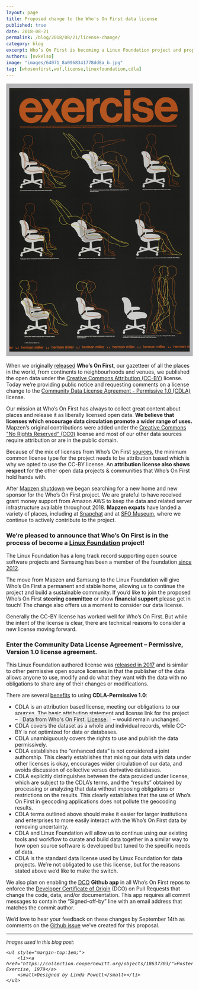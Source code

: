 ```yaml
---
layout: page
title: Proposed change to the Who's On First data license
published: true
date: 2018-08-21
permalink: /blog/2018/08/21/license-change/
category: blog
excerpt: Who’s On First is becoming a Linux Foundation project and proposes to change to the Community Data License Agreement – Permissive, Version 1.0 data license
authors: [nvkelso]
image: "images/64071_8a0968341778dd8a_b.jpg"
tag: [whosonfirst,wof,license,linuxfoundation,cdla]
---
```


![](images/64071_8a0968341778dd8a_b.jpg)

When we originally [released](https://whosonfirst.org/blog/2015/08/18/who-s-on-first/) **Who’s On First**, our gazetteer of all the places in the world, from continents to neighbourhoods and venues, we published the open data under the [Creative Commons Attribution (CC-BY)](https://creativecommons.org/licenses/by/4.0/) license. Today we’re providing public notice and requesting comments on a license change to the [Community Data License Agreement - Permissive 1.0 (CDLA)](https://cdla.io/permissive-1-0/) license. 

Our mission at Who’s On First has always to collect great content about places and release it as liberally licensed open data. **We believe that licenses which  encourage data circulation promote a wider range of uses.** Mapzen’s original contributions were added under the [Creative Commons "No Rights Reserved" (CC0)](https://creativecommons.org/share-your-work/public-domain/cc0/) license and most of our other data sources require attribution or are in the public domain.

Because of the mix of licenses from Who’s On First [sources](https://github.com/whosonfirst/whosonfirst-sources/blob/master/sources/README.md), the minimum common license type for the project needs to be attribution based which is why we opted to use the CC-BY license. An **attribution license also shows respect** for the other open data projects & communities that Who’s On First hold hands with.

After [Mapzen shutdown](https://web.archive.org/web/20180102171848/https://mapzen.com/blog/shutdown/) we began searching for a new home and new sponsor for the Who’s On First project. We are grateful to have received grant money support from Amazon AWS to keep the data and related server infrastructure available throughout 2018. **Mapzen expats** have landed a variety of places, including at [Snapchat](https://www.snapchat.com/) and at [SFO Museum](https://millsfield.sfomuseum.org/), where we continue to actively contribute to the project. 

### We’re pleased to announce that Who’s On First is in the process of become a [Linux Foundation](https://www.linuxfoundation.org/) project!

The Linux Foundation has a long track record supporting open source software projects and Samsung has been a member of the foundation [since 2012](https://techcrunch.com/2012/06/07/samsung-joins-the-linux-foundation/). 

The move from Mapzen and Samsung to the Linux Foundation will give Who’s On First a permanent and stable home, allowing us to continue the project and build a sustainable community. If you’d like to join the proposed Who’s On First **steering committee** or show **financial support** please get in touch! The change also offers us a moment to consider our data license. 

Generally the CC-BY license has worked well for Who’s On First. But while the intent of the license is clear, there are technical reasons to consider a new license moving forward.

### Enter the Community Data License Agreement – Permissive, Version 1.0 license agreement.

This Linux Foundation authored license was [released in 2017](https://www.linuxfoundation.org/press-release/2017/10/linux-foundation-debuts-community-data-license-agreement/) and is similar to other permissive open source licenses in that the publisher of the data allows anyone to use, modify and do what they want with the data with no obligations to share any of their changes or modifications. 

There are several [benefits](https://cdla.io/faq/) to using **CDLA-Permissive 1.0**:

- CDLA is an attribution based license, meeting our obligations to our sources. The basic attribution statement and license link for the project – <span style="background-color:#ededed;padding:.3rem;padding-left:.6rem;padding-right:.6rem;">Data from Who's On First. [License](https://github.com/whosonfirst-data/whosonfirst-data/blob/master/LICENSE.md).</span> – would remain unchanged.
- CDLA covers the dataset as a whole and individual records, while CC-BY is not optimized for data or databases.
- CDLA unambiguously covers the rights to use and publish the data permissively.
- CDLA establishes the “enhanced data” is not considered a joint authorship. This clearly establishes that mixing our data with data under other licenses is okay, encourages wider circulation of our data, and avoids discussion of collective versus derivative databases.
- CDLA explicitly distinguishes between the data provided under license, which are subject to the CDLA’s terms, and the “results” obtained by processing or analyzing that data without imposing obligations or restrictions on the results. This clearly establishes that the use of Who’s On First in geocoding applications does not pollute the geocoding results.
- CDLA terms outlined above should make it easier for larger institutions and enterprises to more easily interact with the Who’s On First data by removing uncertainty.
- CDLA and Linux Foundation will allow us to continue using our existing tools and workflow to curate and build data together in a similar way to how open source software is developed but tuned to the specific needs of data.
- CDLA is the standard data license used by Linux Foundation for data projects. We’re not obligated to use this license, but for the reasons stated above we’d like to make the switch.

We also plan on enabling the [DCO](https://github.com/apps/dco) **Github app** in all Who’s On First repos to enforce the [Developer Certificate of Origin](https://developercertificate.org/) (DCO) on Pull Requests that change the code, data, and/or documentation. This app requires all commit messages to contain the “Signed-off-by” line with an email address that matches the commit author.

We’d love to hear your feedback on these changes by September 14th as comments on the [Github issue](https://github.com/whosonfirst-data/whosonfirst-data/issues/1292) we've created for this proposal.

<hr />

<div style="font-style:italic; font-size:small;">
Images used in this blog post:

    <ul style="margin-top:1em;">
        <li><a href="https://collection.cooperhewitt.org/objects/18637303/">Poster, Exercise, 1979</a>
        <small>Designed by Linda Powell</small></li>
    </ul>
</div>
